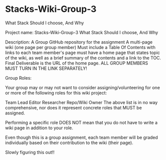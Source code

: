 # Stacks-Wiki-Group-3
What Stack Should I choose, And Why

Project name: Stacks-Wiki-Group-3
What Stack Should I choose, And Why

Description: A Group GitHub repository for the assignment
A multi-page wiki (one page per group member)
Must include a Table Of Contents with links to each team member's page
must have a home page that states topic of the wiki, as well as a brief summary of the contents and a link to the TOC.
Final Deliverable is the URL of the home page. ALL GROUP MEMBERS MUST TURN IN THE LINK SEPARATELY!

Group Roles: 

Your group may or may not want to consider assigning/volunteering for one or more of the following roles for this wiki project:

Team Lead
Editor
Researcher
Repo/Wiki Owner
The above list is in no way comprehensive, nor does it represent concrete roles that MUST be assigned.

Performing a specific role DOES NOT mean that you do not have to write a wiki page in addition to your role.

Even though this is a group assignment, each team member will be graded individually based on their contribution to the wiki (their page).

Slowly figuring this out!!
